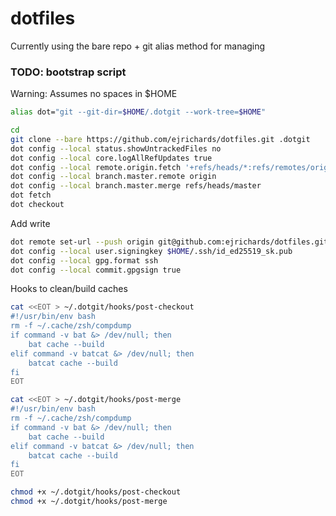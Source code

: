 # dotfiles
Currently using the bare repo + git alias method for managing

### TODO: bootstrap script
Warning: Assumes no spaces in $HOME
```bash
alias dot="git --git-dir=$HOME/.dotgit --work-tree=$HOME"

cd
git clone --bare https://github.com/ejrichards/dotfiles.git .dotgit
dot config --local status.showUntrackedFiles no
dot config --local core.logAllRefUpdates true
dot config --local remote.origin.fetch '+refs/heads/*:refs/remotes/origin/*'
dot config --local branch.master.remote origin
dot config --local branch.master.merge refs/heads/master
dot fetch
dot checkout
```

Add write
```bash
dot remote set-url --push origin git@github.com:ejrichards/dotfiles.git
dot config --local user.signingkey $HOME/.ssh/id_ed25519_sk.pub
dot config --local gpg.format ssh
dot config --local commit.gpgsign true
```

Hooks to clean/build caches
```bash
cat <<EOT > ~/.dotgit/hooks/post-checkout
#!/usr/bin/env bash
rm -f ~/.cache/zsh/compdump
if command -v bat &> /dev/null; then
	bat cache --build
elif command -v batcat &> /dev/null; then
	batcat cache --build
fi
EOT

cat <<EOT > ~/.dotgit/hooks/post-merge
#!/usr/bin/env bash
rm -f ~/.cache/zsh/compdump
if command -v bat &> /dev/null; then
	bat cache --build
elif command -v batcat &> /dev/null; then
	batcat cache --build
fi
EOT

chmod +x ~/.dotgit/hooks/post-checkout
chmod +x ~/.dotgit/hooks/post-merge
```
